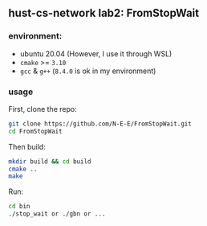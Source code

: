 ## hust-cs-network lab2: FromStopWait
### environment:
- ubuntu 20.04 (However, I use it through WSL)
- `cmake` >= `3.10`
- `gcc` & `g++` (`8.4.0` is ok in my environment)

### usage
First, clone the repo:
```bash
git clone https://github.com/N-E-E/FromStopWait.git
cd FromStopWait
```
Then build:
```bash
mkdir build && cd build
cmake ..
make
```
Run:
```bash
cd bin
./stop_wait or ./gbn or ...
```
